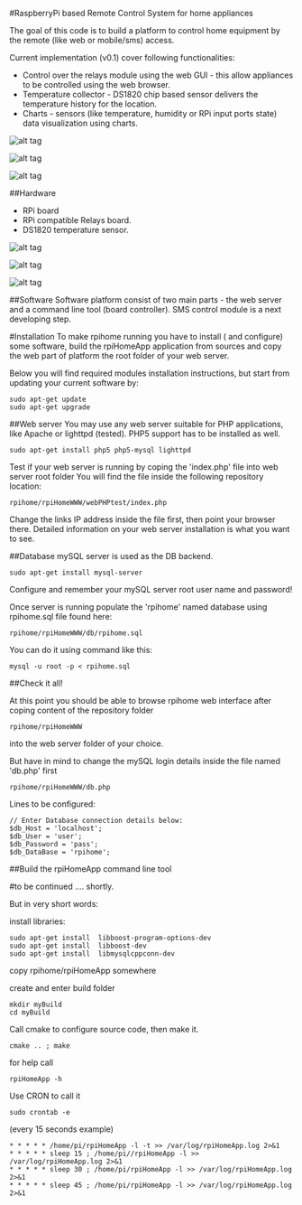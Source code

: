 #RaspberryPi  based Remote Control System for home appliances

The goal of this code is to build a platform to control home equipment by the remote (like web or mobile/sms) access.

Current implementation (v0.1) cover following functionalities:
* Control over the relays module using the web GUI - this allow appliances to be controlled using the web browser.
* Temperature collector - DS1820 chip based sensor delivers the temperature history for the location.
* Charts - sensors (like temperature, humidity or RPi input ports state) data visualization using charts.

![alt tag](https://raw.github.com/Paku-/rpihome/master/docs/screenshots/relays.jpg)

![alt tag](https://raw.github.com/Paku-/rpihome/master/docs/screenshots/chart.jpg)

![alt tag](https://raw.github.com/Paku-/rpihome/master/docs/screenshots/log.jpg)

##Hardware
* RPi board
* RPi compatible Relays board.
* DS1820 temperature sensor.

![alt tag](https://raw.github.com/Paku-/rpihome/master/docs/screenshots/kit.jpg)

![alt tag](https://raw.github.com/Paku-/rpihome/master/docs/screenshots/module.jpg)

![alt tag](https://raw.github.com/Paku-/rpihome/master/docs/screenshots/temp.jpg)


##Software
Software platform consist of two main parts - the web server and a command line tool (board controller). SMS control module is a next developing step.

#Installation
To make rpihome running you have to install ( and configure) some software, build the rpiHomeApp application from sources and copy the web part of platform the root folder of your web server.

Below you will find required modules installation instructions, but start from updating your current software by:
```
sudo apt-get update
sudo apt-get upgrade
```
##Web server
You may use any web server suitable for PHP applications, like Apache or lighttpd (tested). PHP5 support has to be installed as well.
```
sudo apt-get install php5 php5-mysql lighttpd
```
Test if your web server is running by coping the 'index.php' file into web server root folder
You will find the file inside the following repository location: 
```
rpihome/rpiHomeWWW/webPHPtest/index.php
```

Change the links IP address inside the file first, then point your browser there.
Detailed information on your web server installation is what you want to see.

##Database
mySQL server is used as the DB backend. 

```
sudo apt-get install mysql-server
```
Configure and remember your mySQL server root user name and password!

Once server is running populate the 'rpihome' named database using rpihome.sql file found here:
```
rpihome/rpiHomeWWW/db/rpihome.sql
```
You can do it using command like this:
```
mysql -u root -p < rpihome.sql
```

##Check it all!

At this point you should be able to browse rpihome web interface after coping content of the repository folder
```
rpihome/rpiHomeWWW
```
into the web server folder of your choice.

But have in mind to change the mySQL login details inside the file named 'db.php' first
```
rpihome/rpiHomeWWW/db.php
```
Lines to be configured:
```
// Enter Database connection details below:
$db_Host = 'localhost'; 
$db_User = 'user'; 
$db_Password = 'pass'; 
$db_DataBase = 'rpihome'; 
```

##Build the rpiHomeApp command line tool

#to be continued .... shortly.

But in very short words:

install libraries:

```
sudo apt-get install  libboost-program-options-dev
sudo apt-get install  libboost-dev
sudo apt-get install  libmysqlcppconn-dev
```

copy rpihome/rpiHomeApp somewhere

create and enter build folder
```
mkdir myBuild
cd myBuild
```
Call cmake to configure source code, then make it.

```
cmake .. ; make
```
for help call
```
rpiHomeApp -h
```

Use CRON to call it 
```
sudo crontab -e
```
(every 15 seconds example)
```
* * * * * /home/pi/rpiHomeApp -l -t >> /var/log/rpiHomeApp.log 2>&1
* * * * * sleep 15 ; /home/pi//rpiHomeApp -l >> /var/log/rpiHomeApp.log 2>&1
* * * * * sleep 30 ; /home/pi/rpiHomeApp -l >> /var/log/rpiHomeApp.log 2>&1
* * * * * sleep 45 ; /home/pi/rpiHomeApp -l >> /var/log/rpiHomeApp.log 2>&1
```






